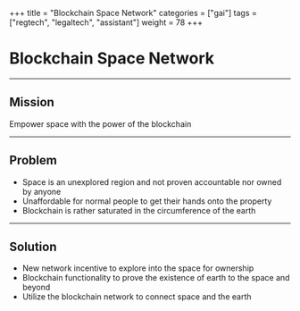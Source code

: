+++
title = "Blockchain Space Network"
categories = ["gai"]
tags = ["regtech", "legaltech", "assistant"]
weight = 78
+++

# Blockchain Space Network

---

## Mission

Empower space with the power of the blockchain

---

## Problem

- Space is an unexplored region and not proven accountable nor owned by anyone
- Unaffordable for normal people to get their hands onto the property
- Blockchain is rather saturated in the circumference of the earth

---

## Solution

- New network incentive to explore into the space for ownership
- Blockchain functionality to prove the existence of earth to the space and beyond
- Utilize the blockchain network to connect space and the earth
